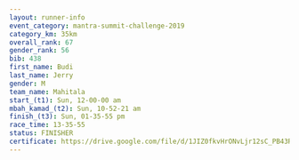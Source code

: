 ```yaml
---
layout: runner-info 
event_category: mantra-summit-challenge-2019 
category_km: 35km 
overall_rank: 67
gender_rank: 56
bib: 438
first_name: Budi
last_name: Jerry
gender: M
team_name: Mahitala
start_(t1): Sun, 12-00-00 am
mbah_kamad_(t2): Sun, 10-52-21 am
finish_(t3): Sun, 01-35-55 pm
race_time: 13-35-55
status: FINISHER
certificate: https://drive.google.com/file/d/1JIZ0fkvHrONvLjr12sC_PB43R8ezk0QX/view?usp=sharing
---
```


